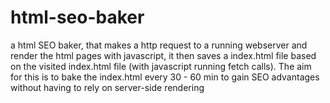 # html-seo-baker
a html SEO baker, that makes a http request to a running webserver and render the html pages with javascript, it then saves a index.html file based on the visited index.html file (with javascript running fetch calls). The aim for this is to bake the index.html every 30 - 60 min to gain SEO advantages without having to rely on server-side rendering
